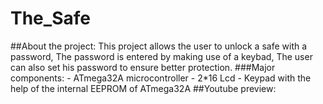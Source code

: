 # The_Safe
##About the project:
  This project allows the user to unlock a safe with a password, The password is entered by making use of a keybad, The user can also set his password to ensure better               protection.
  ###Major components:
    - ATmega32A microcontroller 
    - 2*16 Lcd
    - Keypad
    with the help of the internal EEPROM of ATmega32A
##Youtube preview:
    
